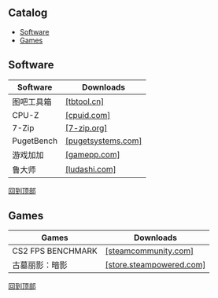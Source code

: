 ## Catalog
- [Software](#software)
- [Games](#games)
## Software
Software|Downloads
-|-
图吧工具箱|[[tbtool.cn]](https://www.tbtool.cn/)
CPU-Z|[[cpuid.com]](https://cpuid.com/softwares/cpu-z.html)
7-Zip|[[7-zip.org]](https://7-zip.org/)
PugetBench|[[pugetsystems.com]](https://www.pugetsystems.com/pugetbench/creators/)
游戏加加|[[gamepp.com]](https://gamepp.com/)
鲁大师|[[ludashi.com]](https://www.ludashi.com/)

[回到顶部](#catalog)
## Games
Games|Downloads|
-|-
CS2 FPS BENCHMARK|[[steamcommunity.com]](https://steamcommunity.com/sharedfiles/filedetails/?id=3240880604)
古墓丽影：暗影|[[store.steampowered.com]](https://store.steampowered.com/app/750920/Shadow_of_the_Tomb_Raider_Definitive_Edition/)

[回到顶部](#catalog)